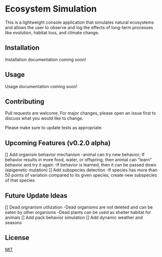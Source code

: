
# Ecosystem Simulation

This is a lightweight console application that simulates natural ecosystems and allows the user to observe and log the effects of long-term processes like evolution, habitat loss, and climate change.

## Installation
Installation documentation coming soon!

## Usage
Usage documentation coming soon!

## Contributing
Pull requests are welcome. For major changes, please open an issue first to discuss what you would like to change.

Please make sure to update tests as appropriate.

## Upcoming Features (v0.2.0 alpha)
[] Add organism behavior mechanism
-animal can try new behavior; If behavior results in more food, water, or offspring, then animal can "learn" behavior and try it again
-If behavior is learned, then it can be passed down (epigenetic mutation)
[] Add subspecies detection
-If species has more than 50 points of variation compared to its given species, create new subspecies of that species

## Future Update Ideas
[] Dead orgnanism utilization
-Dead organisms are not deleted and can be eaten by other organisms
-Dead plants can be used as shelter habitat for animals
[] Add pack behavior simulation
[] Add dynamic weather and seasons

## License
[MIT](https://choosealicense.com/licenses/mit/)
